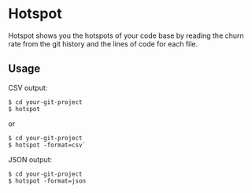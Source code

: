 # Hotspot

Hotspot shows you the hotspots of your code base by reading the churn rate from
the git history and the lines of code for each file.

## Usage

CSV output:

```
$ cd your-git-project
$ hotspot
```

or 

```
$ cd your-git-project
$ hotspot -format=csv`
```

JSON output:

```
$ cd your-git-project
$ hotspot -format=json
```
